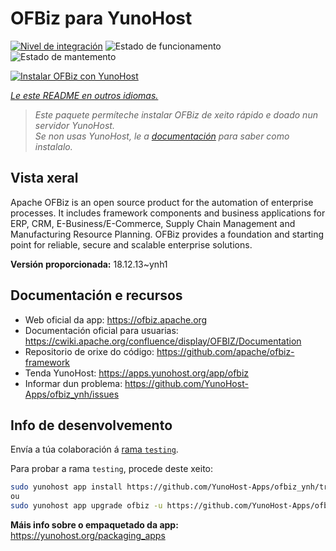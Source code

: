 <!--
NOTA: Este README foi creado automáticamente por <https://github.com/YunoHost/apps/tree/master/tools/readme_generator>
NON debe editarse manualmente.
-->

# OFBiz para YunoHost

[![Nivel de integración](https://dash.yunohost.org/integration/ofbiz.svg)](https://dash.yunohost.org/appci/app/ofbiz) ![Estado de funcionamento](https://ci-apps.yunohost.org/ci/badges/ofbiz.status.svg) ![Estado de mantemento](https://ci-apps.yunohost.org/ci/badges/ofbiz.maintain.svg)

[![Instalar OFBiz con YunoHost](https://install-app.yunohost.org/install-with-yunohost.svg)](https://install-app.yunohost.org/?app=ofbiz)

*[Le este README en outros idiomas.](./ALL_README.md)*

> *Este paquete permíteche instalar OFBiz de xeito rápido e doado nun servidor YunoHost.*  
> *Se non usas YunoHost, le a [documentación](https://yunohost.org/install) para saber como instalalo.*

## Vista xeral

Apache OFBiz is an open source product for the automation of enterprise processes. It includes framework components and business applications for ERP, CRM, E-Business/E-Commerce, Supply Chain Management and Manufacturing Resource Planning. OFBiz provides a foundation and starting point for reliable, secure and scalable enterprise solutions. 


**Versión proporcionada:** 18.12.13~ynh1
## Documentación e recursos

- Web oficial da app: <https://ofbiz.apache.org>
- Documentación oficial para usuarias: <https://cwiki.apache.org/confluence/display/OFBIZ/Documentation>
- Repositorio de orixe do código: <https://github.com/apache/ofbiz-framework>
- Tenda YunoHost: <https://apps.yunohost.org/app/ofbiz>
- Informar dun problema: <https://github.com/YunoHost-Apps/ofbiz_ynh/issues>

## Info de desenvolvemento

Envía a túa colaboración á [rama `testing`](https://github.com/YunoHost-Apps/ofbiz_ynh/tree/testing).

Para probar a rama `testing`, procede deste xeito:

```bash
sudo yunohost app install https://github.com/YunoHost-Apps/ofbiz_ynh/tree/testing --debug
ou
sudo yunohost app upgrade ofbiz -u https://github.com/YunoHost-Apps/ofbiz_ynh/tree/testing --debug
```

**Máis info sobre o empaquetado da app:** <https://yunohost.org/packaging_apps>
